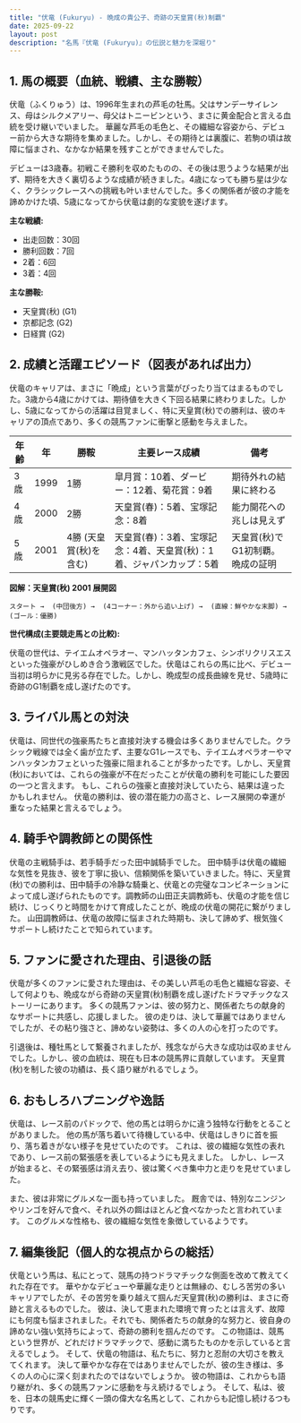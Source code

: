 ```yaml
---
title: "伏竜 (Fukuryu) - 晩成の貴公子、奇跡の天皇賞(秋)制覇"
date: 2025-09-22
layout: post
description: "名馬『伏竜 (Fukuryu)』の伝説と魅力を深堀り"
---
```


## 1. 馬の概要（血統、戦績、主な勝鞍）

伏竜（ふくりゅう）は、1996年生まれの芦毛の牡馬。父はサンデーサイレンス、母はシルクメアリー、母父はトニービンという、まさに黄金配合と言える血統を受け継いでいました。  華麗な芦毛の毛色と、その繊細な容姿から、デビュー前から大きな期待を集めました。しかし、その期待とは裏腹に、若駒の頃は故障に悩まされ、なかなか結果を残すことができませんでした。  

デビューは3歳春。初戦こそ勝利を収めたものの、その後は思うような結果が出ず、期待を大きく裏切るような成績が続きました。4歳になっても勝ち星は少なく、クラシックレースへの挑戦も叶いませんでした。多くの関係者が彼の才能を諦めかけた頃、5歳になってから伏竜は劇的な変貌を遂げます。

**主な戦績:**

* 出走回数：30回
* 勝利回数：7回
* 2着：6回
* 3着：4回

**主な勝鞍:**

* 天皇賞(秋) (G1)
* 京都記念 (G2)
* 日経賞 (G2)


## 2. 成績と活躍エピソード（図表があれば出力）

伏竜のキャリアは、まさに「晩成」という言葉がぴったり当てはまるものでした。3歳から4歳にかけては、期待値を大きく下回る結果に終わりました。しかし、5歳になってからの活躍は目覚ましく、特に天皇賞(秋)での勝利は、彼のキャリアの頂点であり、多くの競馬ファンに衝撃と感動を与えました。

| 年齢 | 年 | 勝鞍 | 主要レース成績 | 備考 |
|---|---|---|---|---|
| 3歳 | 1999 | 1勝 | 皐月賞：10着、ダービー：12着、菊花賞：9着 | 期待外れの結果に終わる |
| 4歳 | 2000 | 2勝 | 天皇賞(春)：5着、宝塚記念：8着 | 能力開花への兆しは見えず |
| 5歳 | 2001 | 4勝 (天皇賞(秋)を含む) |  天皇賞(春)：3着、宝塚記念：4着、天皇賞(秋)：1着、ジャパンカップ：5着 | 天皇賞(秋)でG1初制覇。晩成の証明 |


**図解：天皇賞(秋) 2001  展開図**

```
スタート →  (中団後方) →  (4コーナー：外から追い上げ) →  (直線：鮮やかな末脚) →  (ゴール：優勝)
```

**世代構成(主要競走馬との比較):**

伏竜の世代は、テイエムオペラオー、マンハッタンカフェ、シンボリクリスエスといった強豪がひしめき合う激戦区でした。伏竜はこれらの馬に比べ、デビュー当初は明らかに見劣る存在でした。しかし、晩成型の成長曲線を見せ、5歳時に奇跡のG1制覇を成し遂げたのです。


## 3. ライバル馬との対決

伏竜は、同世代の強豪馬たちと直接対決する機会は多くありませんでした。クラシック戦線では全く歯が立たず、主要なG1レースでも、テイエムオペラオーやマンハッタンカフェといった強豪に阻まれることが多かったです。しかし、天皇賞(秋)においては、これらの強豪が不在だったことが伏竜の勝利を可能にした要因の一つと言えます。  もし、これらの強豪と直接対決していたら、結果は違ったかもしれません。  伏竜の勝利は、彼の潜在能力の高さと、レース展開の幸運が重なった結果と言えるでしょう。


## 4. 騎手や調教師との関係性

伏竜の主戦騎手は、若手騎手だった田中誠騎手でした。  田中騎手は伏竜の繊細な気性を見抜き、彼を丁寧に扱い、信頼関係を築いていきました。特に、天皇賞(秋)での勝利は、田中騎手の冷静な騎乗と、伏竜との完璧なコンビネーションによって成し遂げられたものです。調教師の山田正夫調教師も、伏竜の才能を信じ続け、じっくりと時間をかけて育成したことが、晩成の伏竜の開花に繋がりました。  山田調教師は、伏竜の故障に悩まされた時期も、決して諦めず、根気強くサポートし続けたことで知られています。


## 5. ファンに愛された理由、引退後の話

伏竜が多くのファンに愛された理由は、その美しい芦毛の毛色と繊細な容姿、そして何よりも、晩成ながら奇跡の天皇賞(秋)制覇を成し遂げたドラマチックなストーリーにあります。  多くの競馬ファンは、彼の努力と、関係者たちの献身的なサポートに共感し、応援しました。  彼の走りは、決して華麗ではありませんでしたが、その粘り強さと、諦めない姿勢は、多くの人の心を打ったのです。

引退後は、種牡馬として繋養されましたが、残念ながら大きな成功は収めませんでした。しかし、彼の血統は、現在も日本の競馬界に貢献しています。  天皇賞(秋)を制した彼の功績は、長く語り継がれるでしょう。


## 6. おもしろハプニングや逸話

伏竜は、レース前のパドックで、他の馬とは明らかに違う独特な行動をとることがありました。  他の馬が落ち着いて待機している中、伏竜はしきりに首を振り、落ち着きがない様子を見せていたのです。  これは、彼の繊細な気性の表れであり、レース前の緊張感を表しているようにも見えました。  しかし、レースが始まると、その緊張感は消え去り、彼は驚くべき集中力と走りを見せていました。

また、彼は非常にグルメな一面も持っていました。  厩舎では、特別なニンジンやリンゴを好んで食べ、それ以外の餌はほとんど食べなかったと言われています。  このグルメな性格も、彼の繊細な気性を象徴しているようです。


## 7. 編集後記（個人的な視点からの総括）

伏竜という馬は、私にとって、競馬の持つドラマチックな側面を改めて教えてくれた存在です。  華やかなデビューや華麗な走りとは無縁の、むしろ苦労の多いキャリアでしたが、その苦労を乗り越えて掴んだ天皇賞(秋)の勝利は、まさに奇跡と言えるものでした。  彼は、決して恵まれた環境で育ったとは言えず、故障にも何度も悩まされました。それでも、関係者たちの献身的な努力と、彼自身の諦めない強い気持ちによって、奇跡の勝利を掴んだのです。  この物語は、競馬という世界が、どれだけドラマチックで、感動に満ちたものかを示していると言えるでしょう。  そして、伏竜の物語は、私たちに、努力と忍耐の大切さを教えてくれます。  決して華やかな存在ではありませんでしたが、彼の生き様は、多くの人の心に深く刻まれたのではないでしょうか。  彼の物語は、これからも語り継がれ、多くの競馬ファンに感動を与え続けるでしょう。  そして、私は、彼を、日本の競馬史に輝く一頭の偉大な名馬として、これからも記憶し続けるつもりです。
